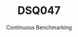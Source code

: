 ---
layout: docu
title: DSQ047
subtitle: Continuous Benchmarking
selected: TPC-DS
expanded: Benchmarking
benchmark: /individual_results/DSQ047.html
---